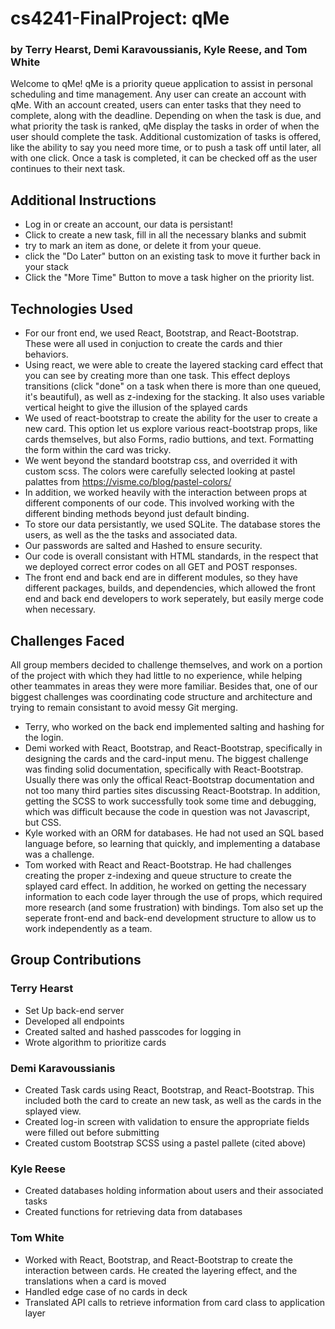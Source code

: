 # cs4241-FinalProject: qMe 
### by Terry Hearst, Demi Karavoussianis, Kyle Reese, and Tom White
Welcome to qMe! qMe is a priority queue application to assist in personal scheduling and time management. Any user can create an account with qMe. With an account created, users can enter tasks that they need to complete, along with the deadline. Depending on when the task is due, and what priority the task is ranked, qMe display the tasks in order of when the user should complete the task. Additional customization of tasks is offered, like the ability to say you need more time, or to push a task off until later, all with one click. Once a task is completed, it can be checked off as the user continues to their next task.

## Additional Instructions
- Log in or create an account, our data is persistant!
- Click to create a new task, fill in all the necessary blanks and submit
- try to mark an item as done, or delete it from your queue.
- click the "Do Later" button on an existing task to move it further back in your stack
- Click the "More Time" Button to move a task higher on the priority list.

## Technologies Used
- For our front end, we used React, Bootstrap, and React-Bootstrap. These were all used in conjuction to create the cards and thier behaviors. 
- Using react, we were able to create the layered stacking card effect that you can see by creating more than one task. This effect deploys transitions (click "done" on a task when there is more than one queued, it's beautiful), as well as z-indexing for the stacking. It also uses variable vertical height to give the illusion of the splayed cards
- We used of react-bootstrap to create the ability for the user to create a new card. This option let us explore various react-bootstrap props, like cards themselves, but also Forms, radio buttions, and text. Formatting the form within the card was tricky.
- We went beyond the standard bootstrap css, and overrided it with custom scss. The colors were carefully selected looking at pastel palattes from https://visme.co/blog/pastel-colors/
- In addition, we worked heavily with the interaction between props at different components of our code. This involved working with the different binding methods beyond just default binding.
- To store our data persistantly, we used SQLite. The database stores the users, as well as the the tasks and associated data.
- Our passwords are salted and Hashed to ensure security. 
- Our code is overall consistant with HTML standards, in the respect that we deployed correct error codes on all GET and POST responses.
- The front end and back end are in different modules, so they have different packages, builds, and dependencies, which allowed the front end and back end developers to work seperately, but easily merge code when necessary.


## Challenges Faced
All group members decided to challenge themselves, and work on a portion of the project with which they had little to no experience, while helping other teammates in areas they were more familiar. Besides that, one of our biggest challenges was coordinating code structure and architecture and trying to remain consistant to avoid messy Git merging.
  - Terry, who worked on the back end implemented salting and hashing for the login. 
  - Demi worked with React, Bootstrap, and React-Bootstrap, specifically in designing the cards and the card-input menu. The biggest challenge was finding solid documentation, specifically with React-Bootstrap. Usually there was only the offical React-Bootstrap documentation and not too many third parties sites discussing React-Bootstrap.  In addition, getting the SCSS to work successfully took some time and debugging, which was difficult because the code in question was not Javascript, but CSS.
  - Kyle worked with an ORM for databases. He had not used an SQL based language before, so learning that quickly, and implementing a database was a challenge.
  - Tom worked with React and React-Bootstrap. He had challenges creating the proper z-indexing and queue structure to create the splayed card effect. In addition, he worked on getting the necessary information to each code layer through the use of props, which required more research (and some frustration) with bindings. Tom also set up the seperate front-end and back-end development structure to allow us to work independently as a team.

## Group Contributions
### Terry Hearst
- Set Up back-end server
- Developed all endpoints
- Created salted and hashed passcodes for logging in
- Wrote algorithm to prioritize cards
### Demi Karavoussianis
- Created Task cards using React, Bootstrap, and React-Bootstrap. This included both the card to create an new task, as well as the cards in the splayed view.
- Created log-in screen with validation to ensure the appropriate fields were filled out before submitting
- Created custom Bootstrap SCSS using a pastel pallete (cited above)
### Kyle Reese
- Created databases holding information about users and their associated tasks
- Created functions for retrieving data from databases
### Tom White
- Worked with React, Bootstrap, and React-Bootstrap to create the interaction between cards. He created the layering effect, and the translations when a card is moved
- Handled edge case of no cards in deck
- Translated API calls to retrieve information from card class to application layer

